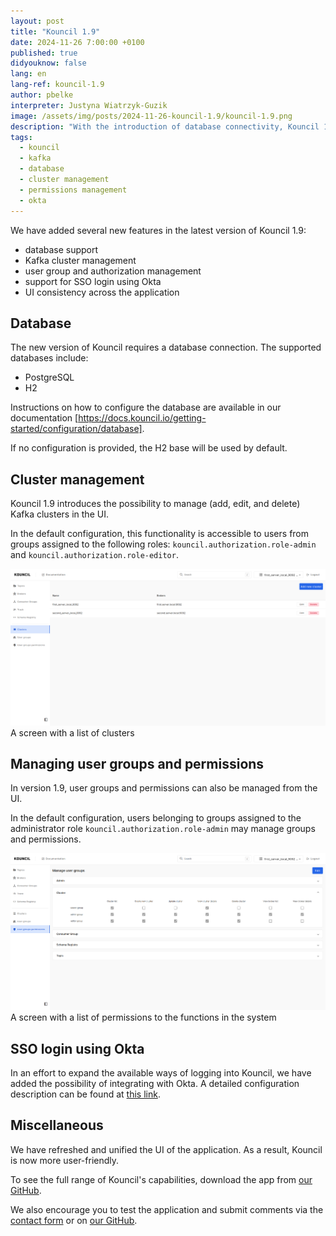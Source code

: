 ```yaml
---
layout: post
title: "Kouncil 1.9"
date: 2024-11-26 7:00:00 +0100
published: true
didyouknow: false
lang: en
lang-ref: kouncil-1.9
author: pbelke
interpreter: Justyna Wiatrzyk-Guzik
image: /assets/img/posts/2024-11-26-kouncil-1.9/kouncil-1.9.png
description: "With the introduction of database connectivity, Kouncil 1.9 enables further enhancements that were previously impossible. This update allows for managing Kafka clusters, groups, and permissions directly within the application. Moreover, version 1.9 introduces SSO login capabilities through integration with Okta."
tags:
  - kouncil
  - kafka
  - database
  - cluster management
  - permissions management
  - okta
---
```


We have added several new features in the latest version of Kouncil 1.9:

* database support
* Kafka cluster management
* user group and authorization management
* support for SSO login using Okta
* UI consistency across the application

## Database

The new version of Kouncil requires a database connection.
The supported databases include:

* PostgreSQL
* H2

Instructions on how to configure the database are available in our
documentation [https://docs.kouncil.io/getting-started/configuration/database].

If no configuration is provided, the H2 base will be used by default.

## Cluster management

Kouncil 1.9 introduces the possibility to manage (add, edit, and delete) Kafka clusters in the UI.

In the default configuration, this functionality is accessible to users from groups assigned to the
following roles: `kouncil.authorization.role-admin` and `kouncil.authorization.role-editor`.

![A screen with a list of clusters](/assets/img/posts/2024-11-26-kouncil-1.9/kouncil-1.9-1.png)
<span class="img-legend">A screen with a list of clusters</span>

## Managing user groups and permissions

In version 1.9, user groups and permissions can also be managed from the UI.

In the default configuration, users belonging to groups assigned to the administrator role
`kouncil.authorization.role-admin` may manage groups and permissions.

![A screen with a list of permissions to the functions in the system](/assets/img/posts/2024-11-26-kouncil-1.9/kouncil-1.9-2.png)
<span class="img-legend">A screen with a list of permissions to the functions in the system</span>

## SSO login using Okta

In an effort to expand the available ways of logging into Kouncil, we have added the possibility of
integrating with Okta. A detailed configuration description can be found at [this link](https://docs.kouncil.io/getting-started/configuration/authentication/sso/okta).

## Miscellaneous
We have refreshed and unified the UI of the application. As a result, Kouncil is now more user-friendly.

To see the full range of Kouncil's capabilities, download the app from [our GitHub](https://github.com/consdata/kouncil).

We also encourage you to test the application and submit comments via the [contact form](https://kouncil.io/contact-us/) or on [our GitHub](https://github.com/consdata/kouncil).


